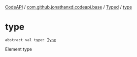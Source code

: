 [CodeAPI](../../index.md) / [com.github.jonathanxd.codeapi.base](../index.md) / [Typed](index.md) / [type](.)

# type

`abstract val type: `[`Type`](http://docs.oracle.com/javase/6/docs/api/java/lang/reflect/Type.html)

Element type

